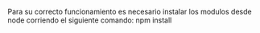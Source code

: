 Para su correcto funcionamiento es necesario instalar los modulos desde node corriendo el siguiente comando: npm install
